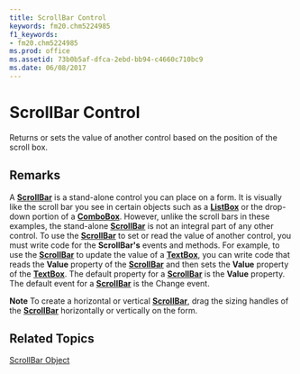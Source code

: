 ```yaml
---
title: ScrollBar Control
keywords: fm20.chm5224985
f1_keywords:
- fm20.chm5224985
ms.prod: office
ms.assetid: 73b0b5af-dfca-2ebd-bb94-c4660c710bc9
ms.date: 06/08/2017
---
```



# ScrollBar Control



Returns or sets the value of another control based on the position of the scroll box.

## Remarks

A  **[ScrollBar](scrollbar-control.md)** is a stand-alone control you can place on a form. It is visually like the scroll bar you see in certain objects such as a **[ListBox](listbox-control.md)** or the drop-down portion of a **[ComboBox](combobox-control.md)**. However, unlike the scroll bars in these examples, the stand-alone **[ScrollBar](scrollbar-control.md)** is not an integral part of any other control.
To use the  **[ScrollBar](scrollbar-control.md)** to set or read the value of another control, you must write code for the **ScrollBar's** events and methods. For example, to use the **[ScrollBar](scrollbar-control.md)** to update the value of a **[TextBox](textbox-control.md)**, you can write code that reads the **Value** property of the **[ScrollBar](scrollbar-control.md)** and then sets the **Value** property of the **[TextBox](textbox-control.md)**.
The default property for a  **[ScrollBar](scrollbar-control.md)** is the **Value** property.
The default event for a  **[ScrollBar](scrollbar-control.md)** is the Change event.

 **Note**  To create a horizontal or vertical  **[ScrollBar](scrollbar-control.md)**, drag the sizing handles of the **[ScrollBar](scrollbar-control.md)** horizontally or vertically on the form.


## Related Topics

[ScrollBar Object](../../../api/Outlook.scrollbar.object.md)


